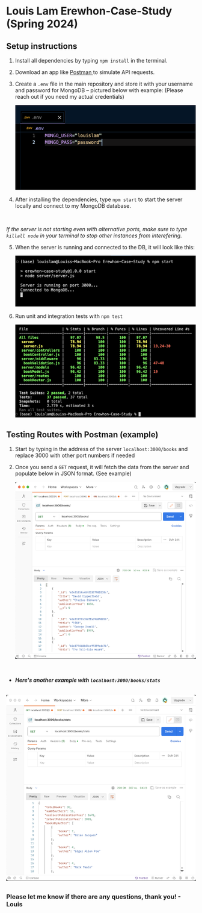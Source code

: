 # Louis Lam Erewhon-Case-Study (Spring 2024)

## Setup instructions
1. Install all dependencies by typing ```npm install``` in the terminal.
2. Download an app like <a href='https://www.postman.com/'> Postman </a> to simulate API requests.
3. Create a `.env` file in the main repository and store it with your username and password for MongoDB – pictured below with example:
(Please reach out if you need my actual credentials)

    <img src='./public/env_file.png'/>
4. After installing the dependencies, type ```npm start``` to start the server locally and connect to my MongoDB database.
<br/>

<em>If the server is not starting even with alternative ports, make sure to type `killall node` in your terminal to stop other instances from interefering.</em>


5. When the server is running and connected to the DB, it will look like this:

      <img src='./public/server_start.png'/>

6. Run unit and integration tests with `npm test` 

    <img src='./public/tests.png'/>

## Testing Routes with Postman (example)

1. Start by typing in the address of the server ```localhost:3000/books``` and replace 3000 with other port numbers if needed
2. Once you send a ```GET``` request, it will fetch the data from the server and populate below in JSON format. (See example)


    <img src='./public/get_books.png'/>

<br/>

*  ***Here's another example with ```localhost:3000/books/stats```***

<br/>

  <img src='./public/get_stats.png'/>












##
### Please let me know if there are any questions, thank you! - Louis